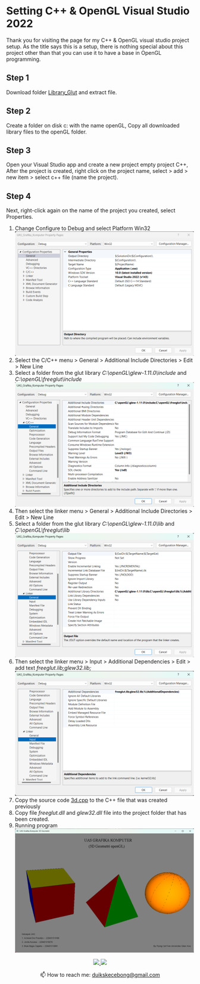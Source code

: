 # Setting C++ & OpenGL Visual Studio 2022
Thank you for visiting the page for my C++ & OpenGL visual studio project setup. As the title says this is a setup, there is nothing special about this project other than that you can use it to have a base in OpenGL programming.

## Step 1<br/>
Download folder [Library_Glut](https://github.com/achmaddwiprasetyo/3D-Geometri-openGL/tree/main/Library_Glut) and extract file.<br/>
## Step 2<br/>
Create a folder on disk c: with the name openGL, Copy all downloaded library files to the openGL folder.<br/>
## Step 3<br/>
Open your Visual Studio app and create a new project empty project C++, After the project is created, right click on the project name, select > add > new item > select c++ file (name the project).<br/>
## Step 4<br/>
Next, right-click again on the name of the project you created, select Properties.
1. Change Configure to Debug and select Platform Win32
   ![screenshot_35](https://github.com/achmaddwiprasetyo/3D-Geometri-openGL/blob/main/Screenshot%202024-07-26%20003023.png)
2. Select the C/C++ menu > General > Additional Include Directories > Edit > New Line
3. Select a folder from the glut library *C:\openGL\glew-1.11.0\include* and *C:\openGL\freeglut\include*
   ![screenshot_35](https://github.com/achmaddwiprasetyo/3D-Geometri-openGL/blob/main/Screenshot%202024-07-26%20005614.png)
4. Then select the linker menu > General > Additional Include Directories > Edit > New Line
5. Select a folder from the glut library *C:\openGL\glew-1.11.0\lib* and *C:\openGL\freeglut\lib*
   ![screenshot_35](https://github.com/achmaddwiprasetyo/3D-Geometri-openGL/blob/main/Screenshot%202024-07-26%20005630.png)
6. Then select the linker menu > Input > Additional Dependencies > Edit > add text *freeglut.lib;glew32.lib;*
   ![screenshot_35](https://github.com/achmaddwiprasetyo/3D-Geometri-openGL/blob/main/Screenshot%202024-07-26%20005641.png)
7. Copy the source code [3d.cpp](https://github.com/achmaddwiprasetyo/3D-Geometri-openGL/blob/main/UAS_Grafika_Komputer/UAS_Grafika_Komputer/3d.cpp) to the C++ file that was created previously
8. Copy file *freeglut.dll* and *glew32.dll* file into the project folder that has been created.
9. Running program
   ![screenshot_35](https://github.com/achmaddwiprasetyo/3D-Geometri-openGL/blob/main/Screenshot%202024-07-26%20010436.png)

<p align='center'>
   <a href="https://www.linkedin.com/in/achmad-dwi-prasetyo/">
       <img src="https://img.shields.io/badge/linkedin-%230077B5.svg?&style=for-the-badge&logo=linkedin&logoColor=white"/>
   </a>
   <a href="https://t.me/joinchat/">
       <img src="https://img.shields.io/badge/Telegram-2CA5E0?style=for-the-badge&logo=telegram&logoColor=white"/>
   </a>
<p align='center'>
   📫 How to reach me: <a href='mailto:duikskecebong@gmail.com'>duikskecebong@gmail.com</a>
</p>
